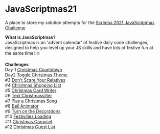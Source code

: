 # JavaScriptmas21
A place to store my solution attempts for the [Scrimba 2021 JavaScriptmas Challenge](https://scrimba.com/learn/javascriptmas2021/)

**What is JavaScriptmas?**   
JavaScriptmas is an 'advent calendar' of festive daily code challenges, designed to help you level up your JS skills and have lots of festive fun at the same time! ☃️

**Challenges**   
Day 1 [Christmas Countdown](https://thebimsider.github.io/JavaScriptmas21/Day1/)   
Day2 [Toggle Christmas Theme](https://thebimsider.github.io/JavaScriptmas21/Day2/)   
#3 [Don't Scare Your Relatives](https://thebimsider.github.io/JavaScriptmas21/Day3/)   
#4 [Christmas Shopping List](https://thebimsider.github.io/JavaScriptmas21/Day4/)   
#5 [Christmas Card Writer](https://thebimsider.github.io/JavaScriptmas21/Day5/)    
#6 [Text Christmassifier](https://thebimsider.github.io/JavaScriptmas21/Day6/)    
#7 [Play a Christmas Song](https://thebimsider.github.io/JavaScriptmas21/Day7/)   
#8 [Bell Animator](https://thebimsider.github.io/JavaScriptmas21/Day8/)  
#9 [Turn on the Decorations](https://thebimsider.github.io/JavaScriptmas21/Day9/)  
#10 [Festivities Loading](https://thebimsider.github.io/JavaScriptmas21/Day10/)  
#11 [Christmas Carousel](https://thebimsider.github.io/JavaScriptmas21/Day11/)  
#12 [Christmas Guest List](https://thebimsider.github.io/JavaScriptmas21/Day12/)  
